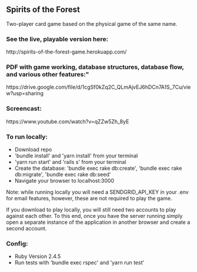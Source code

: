 <h2>Spirits of the Forest</h2>
Two-player card game based on the physical game of the same name. 

<h3>See the live, playable version here:</h3>
http://spirits-of-the-forest-game.herokuapp.com/

<h3>PDF with game working, database structures, database flow, and various other features:"</h3>
https://drive.google.com/file/d/1cgSf0kZq2C_QLmAjvEJ6hDCn7A1S_7Cu/view?usp=sharing

<h3>Screencast:</h3>
https://www.youtube.com/watch?v=qZZw5Zh_8yE

<h3>To run locally:</h3>
<ul>
  <li>Download repo</li>
  <li>'bundle install' and 'yarn install' from your terminal</li>
  <li>'yarn run start' and 'rails s' from your terminal</li>
  <li>Create the database: 'bundle exec rake db:create', 'bundle exec rake db:migrate', 'bundle exec rake db:seed'</li>
  <li>Navigate your browser to localhost:3000</li>
</ul>
Note: while running locally you will need a SENDGRID_API_KEY in your .env for email features, however, these are not required to play the game.

If you download to play locally, you will still need two accounts to play against each other. To this end, once you have the server running simply open a separate instance of the application in another browser and create a second account.

<h3>Config:</h3>
<ul>
  <li>Ruby Version 2.4.5</li>
  <li>Run tests with 'bundle exec rspec' and 'yarn run test'</li>
</ul>

